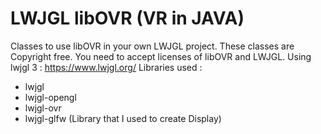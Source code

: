 # LWJGL libOVR (VR in JAVA)
Classes to use libOVR in your own LWJGL project.
These classes are Copyright free.
You need to accept licenses of libOVR and LWJGL.
Using lwjgl 3 : https://www.lwjgl.org/
Libraries used : 
  - lwjgl
  - lwjgl-opengl
  - lwjgl-ovr
  - lwjgl-glfw (Library that I used to create Display)
